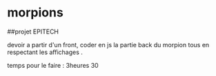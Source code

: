 # morpions

##projet EPITECH

<p> devoir a partir d'un front, coder en js la partie back du morpion tous en respectant les affichages . 

temps pour le faire : 3heures 30
